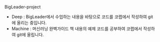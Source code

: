 BigLeader-project
* Deep : BigLeader에서 수업하는 내용을 바탕으로 코드를 코랩에서 작성하여 git에 올리는 중입니다.</bar>
* Machine : 머신러닝 완벽가이드 책 내용의 예제 코드를 공부하여 코랩에서 작성하여 git에 올립니다.
